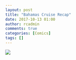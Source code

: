 ```yaml
---
layout: post
title: "Bahamas Cruise Recap"
date: 2017-10-13 01:00
author: rcadmin
comments: true
categories: [Comics]
tags: []
---
```

<a href="../comics/2017/10/20/bahamas-cruise-recap"><img src="http://dl.bitsmack.com/comics/20171020.jpg" /></a>
